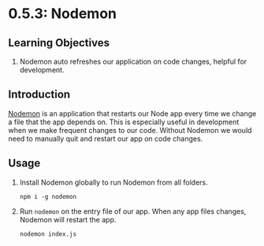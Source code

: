 # 0.5.3: Nodemon

## Learning Objectives

1. Nodemon auto refreshes our application on code changes, helpful for development.

## Introduction

[Nodemon](https://www.npmjs.com/package/nodemon) is an application that restarts our Node app every time we change a file that the app depends on. This is especially useful in development when we make frequent changes to our code. Without Nodemon we would need to manually quit and restart our app on code changes.

## Usage

1.  Install Nodemon globally to run Nodemon from all folders.

    ```
    npm i -g nodemon
    ```

2.  Run `nodemon` on the entry file of our app. When any app files changes, Nodemon will restart the app.

    ```
    nodemon index.js
    ```
